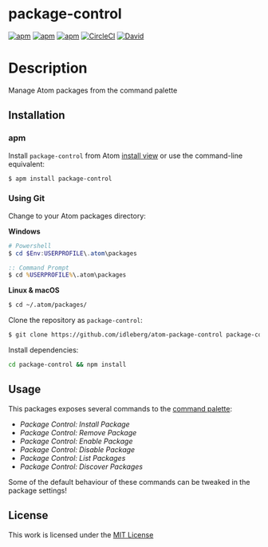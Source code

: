 # package-control

[![apm](https://flat.badgen.net/apm/license/package-control)](https://atom.io/packages/package-control)
[![apm](https://flat.badgen.net/apm/v/package-control)](https://atom.io/packages/package-control)
[![apm](https://flat.badgen.net/apm/dl/package-control)](https://atom.io/packages/package-control)
[![CircleCI](https://flat.badgen.net/circleci/github/idleberg/atom-package-control)](https://circleci.com/gh/idleberg/atom-package-control)
[![David](https://flat.badgen.net/david/dep/idleberg/atom-package-control)](https://david-dm.org/idleberg/atom-package-control)

# Description

Manage Atom packages from the command palette

## Installation

### apm

Install `package-control` from Atom [install view](atom://settings-view/show-package?package=package-control) or use the command-line equivalent:

`$ apm install package-control`

### Using Git

Change to your Atom packages directory:

**Windows**

```powershell
# Powershell
$ cd $Env:USERPROFILE\.atom\packages
```

```cmd
:: Command Prompt
$ cd %USERPROFILE%\.atom\packages

```

**Linux & macOS**

```bash
$ cd ~/.atom/packages/
```

Clone the repository as `package-control`:

```bash
$ git clone https://github.com/idleberg/atom-package-control package-control
```

Install dependencies:

```bash
cd package-control && npm install
```

## Usage

This packages exposes several commands to the [command palette](https://flight-manual.atom.io/getting-started/sections/atom-basics/#command-palette):

- *Package Control: Install Package*
- *Package Control: Remove Package*
- *Package Control: Enable Package*
- *Package Control: Disable Package*
- *Package Control: List Packages*
- *Package Control: Discover Packages*

Some of the default behaviour of these commands can be tweaked in the package settings!

## License

This work is licensed under the [MIT License](LICENSE)
